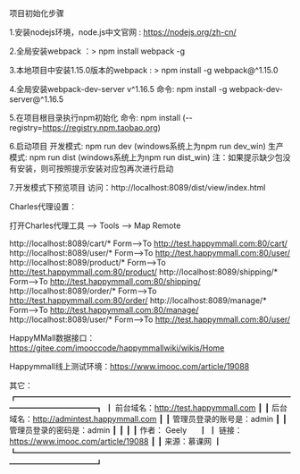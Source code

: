 项目初始化步骤

1.安装nodejs环境，node.js中文官网 : https://nodejs.org/zh-cn/

2.全局安装webpack ：> npm install webpack -g

3.本地项目中安装1.15.0版本的webpack : > npm install -g webpack@^1.15.0

4.全局安装webpack-dev-server v^1.16.5 命令: npm install -g webpack-dev-server@^1.16.5

5.在项目根目录执行npm初始化 命令: npm install (--registry=https://registry.npm.taobao.org)

6.启动项目 开发模式: npm run dev (windows系统上为npm run dev_win) 生产模式: npm run dist (windows系统上为npm run dist_win)
  注：如果提示缺少包没有安装，则可按照提示安装对应包再次进行启动

7.开发模式下预览项目 访问：http://localhost:8089/dist/view/index.html


Charles代理设置：

打开Charles代理工具 --> Tools --> Map Remote

http://localhost:8089/cart/*        Form-->To   http://test.happymmall.com:80/cart/
http://localhost:8089/user/*        Form-->To   http://test.happymmall.com:80/user/
http://localhost:8089/product/*     Form-->To   http://test.happymmall.com:80/product/
http://localhost:8089/shipping/*    Form-->To   http://test.happymmall.com:80/shipping/
http://localhost:8089/order/*       Form-->To   http://test.happymmall.com:80/order/
http://localhost:8089/manage/*      Form-->To   http://test.happymmall.com:80/manage/
http://localhost:8089/user/*        Form-->To   http://test.happymmall.com:80/user/


HappyMMall数据接口：https://gitee.com/imooccode/happymmallwiki/wikis/Home

Happymmall线上测试环境：https://www.imooc.com/article/19088

其它：
┏━━━━━━━━━━━━━━━━━━━━━━━━━━━━━━━━━━━━━━━━━━━━━━┓
┃    前台域名：http://test.happymmall.com       ┃
┃    后台域名：http://admintest.happymmall.com  ┃
┃    管理员登录的账号是：admin                   ┃
┃    管理员登录的密码是：admin                   ┃
┃                                              ┃
┃    作者： Geely                       　      ┃
┃    链接：https://www.imooc.com/article/19088  ┃
┃    来源：慕课网                               ┃
┗━━━━━━━━━━━━━━━━━━━━━━━━━━━━━━━━━━━━━━━━━━━━━━┛
